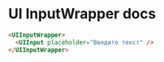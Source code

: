 # UI InputWrapper docs

```html
<UIInputWrapper>
  <UIInput placeholder="Введите текст" />
</UIInputWrapper>
```